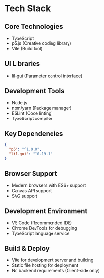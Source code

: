 # Tech Stack

## Core Technologies
- TypeScript
- p5.js (Creative coding library)
- Vite (Build tool)

## UI Libraries
- lil-gui (Parameter control interface)

## Development Tools
- Node.js
- npm/yarn (Package manager)
- ESLint (Code linting)
- TypeScript compiler

## Key Dependencies
```json
{
  "p5": "^1.9.0",
  "lil-gui": "^0.19.1"
}
```

## Browser Support
- Modern browsers with ES6+ support
- Canvas API support
- SVG support

## Development Environment
- VS Code (Recommended IDE)
- Chrome DevTools for debugging
- TypeScript language service

## Build & Deploy
- Vite for development server and building
- Static file hosting for deployment
- No backend requirements (Client-side only) 